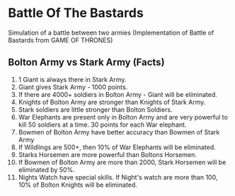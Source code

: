 # Battle Of The Bastards
Simulation of a battle between two armies (Implementation of Battle of Bastards from GAME OF THRONES)

Bolton Army vs Stark Army (Facts)
---------------------------------

1. 1 Giant is always there in Stark Army.
2. Giant gives Stark Army - 1000 points.
3. If there are 4000+ soldiers in Bolton Army - Giant will be eliminated.
4. Knights of Bolton Army are stronger than Knights of Stark Army.
5. Stark soldiers are little stronger than Bolton Soldiers.
6. War Elephants are present only in Bolton Army and are very powerful to kill 50 soldiers at a time. 30 points for
each War elephant.
7. Bowmen of Bolton Army have better accuracy than Bowmen of Stark Army
8. If Wildlings are 500+, then 10% of War Elephants will be eliminated.
9. Starks Horsemen are more powerful than Boltons Horsemen.
10. If Bowmen of Bolton Army are more than 2000, Stark Horsemen will be eliminated by 50%.
11. Nights Watch have special skills. If Night's watch are more than 100, 10% of Bolton Knights will be eliminated.